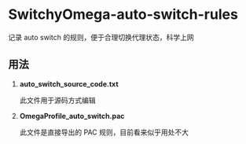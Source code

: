 # SwitchyOmega-auto-switch-rules

记录 auto switch 的规则，便于合理切换代理状态，科学上网

## 用法

1. **auto_switch_source_code.txt**

    此文件用于源码方式编辑

2. **OmegaProfile_auto_switch.pac**

    此文件是直接导出的 PAC 规则，目前看来似乎用处不大
